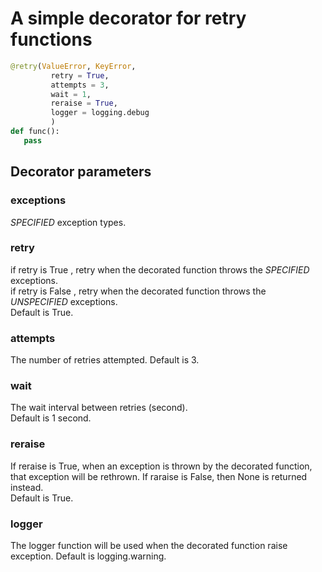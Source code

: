 # A simple decorator for retry functions  

```python
@retry(ValueError, KeyError,
         retry = True, 
         attempts = 3,
         wait = 1,
         reraise = True,
         logger = logging.debug
         )
def func():
   pass
```
## Decorator parameters

### exceptions

*SPECIFIED* exception types.

### retry

if retry is True , retry when the decorated function throws the *SPECIFIED* exceptions.   
if retry is False , retry when the decorated function throws the *UNSPECIFIED* exceptions.   
Default is True.

### attempts

The number of retries attempted. Default is 3.  

### wait

The wait interval between retries (second).   
Default is 1 second.

### reraise

If reraise is True, when an exception is thrown by the decorated function, that exception will be rethrown. If raraise is False, then None is returned instead.   
Default is True.

### logger

The logger function will be used when the decorated function raise exception.
Default is logging.warning.